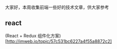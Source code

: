 
大家好，本周收集前端一些好的技术文章，供大家参考

## react


(React + Redux 组件化方案)[http://imweb.io/topic/57c531bc6227a4f55a8872c2]
